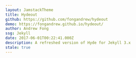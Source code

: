 ```yaml
---
layout: JamstackTheme
title: Hydeout
github: https://github.com/fongandrew/hydeout
demo: https://fongandrew.github.io/hydeout/
author: Andrew Fong
ssg: Jekyll
date: 2017-06-01T00:22:41.000Z
description: A refreshed version of Hyde for Jekyll 3.x
stale: true
---
```

